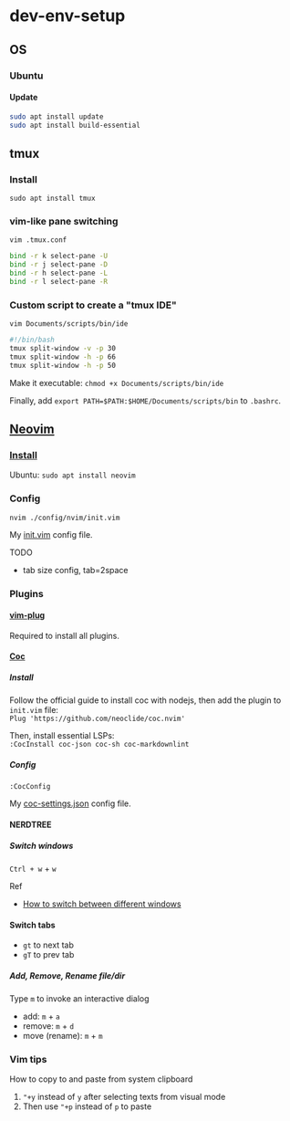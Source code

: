 # dev-env-setup

## OS

### Ubuntu

#### Update

```bash
sudo apt install update
sudo apt install build-essential
```

## tmux

### Install

`sudo apt install tmux`

### vim-like pane switching

`vim .tmux.conf`

```bash
bind -r k select-pane -U
bind -r j select-pane -D
bind -r h select-pane -L
bind -r l select-pane -R
```

### Custom script to create a "tmux IDE"  

`vim Documents/scripts/bin/ide`

```bash
#!/bin/bash
tmux split-window -v -p 30
tmux split-window -h -p 66
tmux split-window -h -p 50
```

Make it executable: `chmod +x Documents/scripts/bin/ide`

Finally, add `export PATH=$PATH:$HOME/Documents/scripts/bin` to `.bashrc`.

## [Neovim](https://neovim.io/)

### [Install](https://github.com/neovim/neovim/wiki/Installing-Neovim)

Ubuntu: `sudo apt install neovim`

### Config

`nvim ./config/nvim/init.vim`

My [init.vim](./init.vim) config file.

TODO
- tab size config, tab=2space

### Plugins

#### [vim-plug](https://github.com/junegunn/vim-plug)

Required to install all plugins.

#### [Coc](https://github.com/neoclide/coc.nvim)

##### Install

Follow the official guide to install coc with nodejs, then add the plugin to `init.vim` file:  
`Plug 'https://github.com/neoclide/coc.nvim'`

Then, install essential LSPs:  
`:CocInstall coc-json coc-sh coc-markdownlint`

##### Config

`:CocConfig`

My [coc-settings.json](./coc-settings.json) config file.

#### NERDTREE

##### Switch windows

`Ctrl + w` + `w`

Ref
- [How to switch between different windows](https://github.com/preservim/nerdtree/wiki/F.A.Q.#how-do-i-switch-between-the-different-windows)

#### Switch tabs

- `gt` to next tab
- `gT` to prev tab

##### Add, Remove, Rename file/dir

Type `m` to invoke an interactive dialog
- add: `m` + `a`
- remove: `m` + `d`
- move (rename): `m` + `m`

### Vim tips

How to copy to and paste from system clipboard
1. `"+y` instead of `y` after selecting texts from visual mode
2. Then use `"+p` instead of `p` to paste

